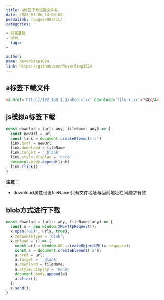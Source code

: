 ```yaml
---
title: a标签下载设置文件名
date: 2023-01-06 14:00:02
permalink: /pages/08a41c/
categories:

- 前端基础
- HTML
  tags:
-

author:
name: NeverStop1024
link: https://github.com/NeverStop1024
---
```


## a标签下载文件

```html
<a href='http://192.168.1.1/abcd.xlsx' download='file.xlsx'>下载</a>
```

## js模拟a标签下载

```javascript
const downlad = (url: any, fileName: any) => {
  const newUrl = url
  const link = document.createElement('a')
  link.href = newUrl
  link.download = fileName
  link.target = '_blank'
  link.style.display = 'none'
  document.body.append(link)
  link.click()
}
```

**注意：**

* download属性设置fileName只有文件地址与当前地址栏同源才有效

## blob方式进行下载

```javascript
const downlad = (urls: any, fileName: any) => {
  const x = new window.XMLHttpRequest();
  x.open('GET', urls, true);
  x.responseType = 'blob';
  x.onload = () => {
    const url = window.URL.createObjectURL(x.response);
    const a = document.createElement('a');
    a.href = url;
    a.target = '_blank'
    a.download = fileName;
    a.style.display = 'none'
    document.body.append(a)
    a.click();
  };
  x.send();
}
```
